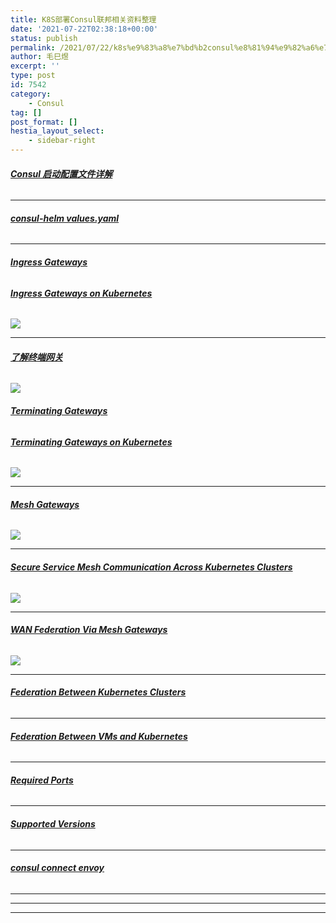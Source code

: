 ```yaml
---
title: K8S部署Consul联邦相关资料整理
date: '2021-07-22T02:38:18+00:00'
status: publish
permalink: /2021/07/22/k8s%e9%83%a8%e7%bd%b2consul%e8%81%94%e9%82%a6%e7%9b%b8%e5%85%b3%e8%b5%84%e6%96%99%e6%95%b4%e7%90%86
author: 毛巳煜
excerpt: ''
type: post
id: 7542
category:
    - Consul
tag: []
post_format: []
hestia_layout_select:
    - sidebar-right
---
```

###### **[Consul 启动配置文件详解](https://github.com/hashicorp/consul/blob/v1.10.0/website/content/docs/k8s/helm.mdx "Consul 启动配置文件详解")**

- - - - - -

###### **[consul-helm values.yaml](https://github.com/hashicorp/consul-helm/blob/master/values.yaml "consul-helm values.yaml")**

- - - - - -

###### **[Ingress Gateways](https://www.consul.io/docs/connect/gateways/ingress-gateway#ingress-gateways "Ingress Gateways")**

###### **[Ingress Gateways on Kubernetes](https://www.consul.io/docs/k8s/connect/ingress-gateways "Ingress Gateways on Kubernetes")**

[![](http://qiniu.dev-share.top/consul/ingress-gateways.png)](http://qiniu.dev-share.top/consul/ingress-gateways.png)

- - - - - -

###### **[了解终端网关](https://learn.hashicorp.com/tutorials/consul/service-mesh-terminating-gateways "了解终端网关")**

[![](http://qiniu.dev-share.top/consul/understand-terminating-gateways.png)](http://qiniu.dev-share.top/consul/understand-terminating-gateways.png)

###### **[Terminating Gateways](https://www.consul.io/docs/connect/gateways/terminating-gateway#terminating-gateways "Terminating Gateways")**

###### **[Terminating Gateways on Kubernetes](https://www.consul.io/docs/k8s/connect/terminating-gateways "Terminating Gateways on Kubernetes")**

[![](http://qiniu.dev-share.top/consul/terminating-gateways.png)](http://qiniu.dev-share.top/consul/terminating-gateways.png)

- - - - - -

###### **[Mesh Gateways](https://www.consul.io/docs/connect/gateways/mesh-gateway#mesh-gateways "Mesh Gateways")**

[![](http://qiniu.dev-share.top/consul/mesh-gateways.png)](http://qiniu.dev-share.top/consul/mesh-gateways.png)

- - - - - -

###### **[Secure Service Mesh Communication Across Kubernetes Clusters](https://learn.hashicorp.com/tutorials/consul/kubernetes-mesh-gateways "Secure Service Mesh Communication Across Kubernetes Clusters")**

[![](http://qiniu.dev-share.top/consul/k8s-mesh-gateway.png)](http://qiniu.dev-share.top/consul/k8s-mesh-gateway.png)

- - - - - -

###### **[WAN Federation Via Mesh Gateways](https://www.consul.io/docs/k8s/installation/multi-cluster#wan-federation-via-mesh-gateways "WAN Federation Via Mesh Gateways")**

[![](http://qiniu.dev-share.top/consul/mesh-gateway-wan-federation.png)](http://qiniu.dev-share.top/consul/mesh-gateway-wan-federation.png)

- - - - - -

###### **[Federation Between Kubernetes Clusters](https://www.consul.io/docs/k8s/installation/multi-cluster/kubernetes#federation-between-kubernetes-clusters "Federation Between Kubernetes Clusters")**

- - - - - -

###### **[Federation Between VMs and Kubernetes](https://www.consul.io/docs/k8s/installation/multi-cluster/vms-and-kubernetes#federation-between-vms-and-kubernetes "Federation Between VMs and Kubernetes")**

- - - - - -

###### **[Required Ports](https://www.consul.io/docs/install/ports#required-ports "Required Ports")**

- - - - - -

###### **[Supported Versions](https://www.consul.io/docs/connect/proxies/envoy#supported-versions "Supported Versions")**

- - - - - -

###### **[consul connect envoy](https://www.consul.io/commands/connect/envoy "consul connect envoy")**

- - - - - -

- - - - - -

- - - - - -